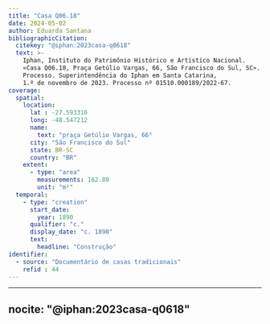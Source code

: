 ```yaml
---
title: "Casa Q06.18"
date: 2024-05-02
author: Eduarda Santana
bibliographicCitation:
  citekey: "@iphan:2023casa-q0618"
  text: >-
    Iphan, Instituto do Patrimônio Histórico e Artistico Nacional.
    «Casa Q06.18, Praça Getúlio Vargas, 66, São Francisco do Sul, SC».
    Processo. Superintendência do Iphan em Santa Catarina,
    1.º de novembro de 2023. Processo nº 01510.000189/2022-67.
coverage:
  spatial:
    location:
      lat : -27.593316
      long: -48.547212
      name: 
        text: "praça Getúlio Vargas, 66"
      city: "São Francisco do Sul"
      state: BR-SC
      country: "BR"
    extent:
      - type: "area"
        measurements: 162.89
        unit: "m²"
  temporal:
    - type: "creation"
      start_date:
        year: 1890
      qualifier: "c."
      display_date: "c. 1890"
      text:
        headline: "Construção"
identifier:
  - source: "Documentário de casas tradicionais"
    refid : 44
---
```


---
nocite: "@iphan:2023casa-q0618"
---
